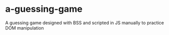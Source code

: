 # a-guessing-game
A guessing game designed with BSS and scripted in JS manually to practice DOM manipulation
